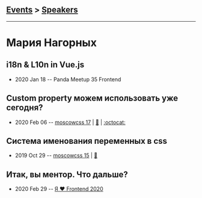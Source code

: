 ## [Events](../README.md) > [Speakers](../speakers.md)
---

# Мария Нагорных

## i18n &amp; L10n in Vue.js
- 2020 Jan 18 -- Panda Meetup 35 Frontend    
## Custom property можем использовать уже сегодня?
- 2020 Feb 06 -- [moscowcss 17](https://www.youtube.com/watch?v=rBrsm4_Dk0Y)  | [:notebook:](https://drive.google.com/file/d/1utbaSJxJMkw1uK6y09Jrqbzf1-BTgQr-/view) | [:octocat:](https://github.com/Manyaka/css_custom_properties) 
## Система именования переменных в css
- 2019 Oct 29 -- [moscowcss 15](https://youtu.be/5QVnY8lJ6d8)  | [:notebook:](https://drive.google.com/file/d/1h_1_H2C9rM7y3zrB1FDm-3xkKMyCnZT6/view)  
## Итак, вы ментор. Что дальше?
- 2020 Feb 29 -- [Я ❤ Frontend 2020](https://youtu.be/yxtFgqUc_Tw)    

